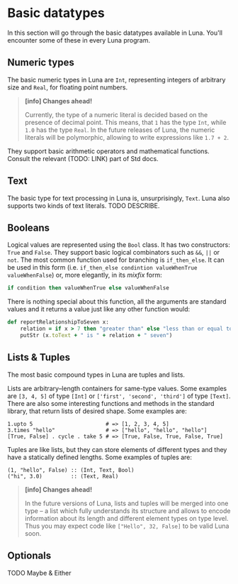Basic datatypes
===============

In this section will go through the basic datatypes available in Luna. You'll encounter some of these in every Luna program.

Numeric types
-------------

The basic numeric types in Luna are `Int`, representing integers of arbitrary size and `Real`, for floating point numbers.

> **[info] Changes ahead!**
>
> Currently, the type of a numeric literal is decided based on the presence of decimal point. This means, that `1` has the type `Int`, while `1.0` has the type `Real`. In the future releases of Luna, the numeric literals will be polymorphic, allowing to write expressions like `1.7 + 2`.

They support basic arithmetic operators and mathematical functions. Consult the relevant (TODO: LINK) part of Std docs.

Text
----

The basic type for text processing in Luna is, unsurprisingly, `Text`. Luna also supports two kinds of text literals. TODO DESCRIBE.

Booleans
--------
Logical values are represented using the `Bool` class. It has two constructors: `True` and `False`. They support basic logical combinators such as `&&`, `||` or `not`. The most common function used for branching is `if_then_else`. It can be used in this form (i.e. `if_then_else condintion valueWhenTrue valueWhenFalse`) or, more elegantly, in its _mixfix_ form:

```haskell
if condition then valueWhenTrue else valueWhenFalse
```

There is nothing special about this function, all the arguments are standard values and it returns a value just like any other function would:

```ruby
def reportRelationshipToSeven x:
    relation = if x > 7 then "greater than" else "less than or equal to"
    putStr (x.toText + " is " + relation + " seven")
```



Lists & Tuples
--------------

The most basic compound types in Luna are tuples and lists.

Lists are arbitrary–length containers for same-type values. Some examples are `[3, 4, 5]` of type `[Int]` or `['first', 'second', 'third']` of type ``[Text]``. There are also some interesting functions and methods in the standard library, that return lists of desired shape. Some examples are:

    1.upto 5                       # => [1, 2, 3, 4, 5]
    3.times "hello"                # => ["hello", "hello", "hello"]
    [True, False] . cycle . take 5 # => [True, False, True, False, True]

Tuples are like lists, but they can store elements of different types and they have a statically defined lengths. Some examples of tuples are:

    (1, "hello", False) :: (Int, Text, Bool)
    ("hi", 3.0)         :: (Text, Real)

> **[info] Changes ahead!**
>
> In the future versions of Luna, lists and tuples will be merged into one type – a list which fully understands its structure and allows to encode information about its length and different element types on type level. Thus you may expect code like ``["Hello", 32, False]`` to be valid Luna soon.


Optionals
---------

TODO Maybe & Either
